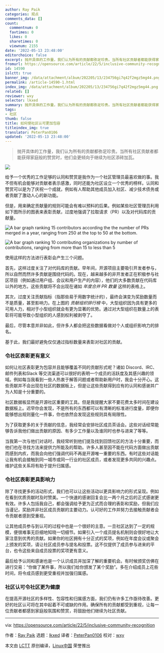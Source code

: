 ```yaml
---
author: Ray Paik
categories: 观点
comments_data: []
count:
  commentnum: 0
  favtimes: 0
  likes: 0
  sharetimes: 0
  viewnum: 2155
date: '2022-05-13 23:48:00'
editorchoice: false
excerpt: 抛开具体的工作量，我们认为所有的贡献都弥足珍贵。当所有社区贡献者都能获得家庭般的赞赏时，他们会更倾向于继续为社区添砖加瓦。
fromurl: https://opensource.com/article/22/5/inclusive-community-recognition
id: 14590
islctt: true
banner_img: /data/attachment/album/202205/13/234756gi7q42f2mgz5mg44.png
permalink: /article-14590-1.html
index_img: /data/attachment/album/202205/13/234756gi7q42f2mgz5mg44.png.thumb.jpg
related: []
reviewer: wxy
selector: lkxed
summary: 抛开具体的工作量，我们认为所有的贡献都弥足珍贵。当所有社区贡献者都能获得家庭般的赞赏时，他们会更倾向于继续为社区添砖加瓦。
tags:
- 社区
thumb: false
title: 如何使社区认可更加包容
titleindex_img: true
translator: PeterPan0106
updated: '2022-05-13 23:48:00'
---
```



> 
> 抛开具体的工作量，我们认为所有的贡献都弥足珍贵。当所有社区贡献者都能获得家庭般的赞赏时，他们会更倾向于继续为社区添砖加瓦。
> 
> 
> 


![](/data/attachment/album/202205/13/234756gi7q42f2mgz5mg44.png)


给予一个优秀的工作足够的认同和赞赏是我作为一个社区管理员最喜欢做的事。我不但有机会能够对贡献者表示感激，同时还能为社区设立一个优秀的榜样。认同和赞赏可以是为了庆祝一个成就，例如有人帮助其他成员加入社区、减少技术债务或者贡献了激动人心的新功能。


但是，用来确定贡献量的规则可能会有难以预料的后果。例如某些社区管理员利用如下图所示的图表来表彰贡献，过度地强调了拉取请求（PR）以及对代码库的贡献量。


![A bar graph ranking 15 contributors according the the number of PRs merged in a year, ranging from 250 at the top to 50 at the bottom.](/data/attachment/album/202205/13/234800s8hjk3gw3bsaecaw.png)


![A bar graph ranking 10 contributing organizations by number of contributions, ranging from more than 15 to less than 5](/data/attachment/album/202205/13/234800iflqpqun5fl5p12q.png)


使用这样的方法进行表彰会产生三个问题。


首先，这样过度关注了对代码库的贡献。早年间，开源项目主要吸引开发者参与，所以自然而然许多贡献是围绕代码的。现在，越来越多的非开发者正在积极参与社区项目（例如通过用户组、会议和用户生产的内容），他们的大多数贡献在代码库以外的地方。这些贡献将不会出现在诸如 *年度合并 PR 数量* 这样的表格上。


其次，过度关注贡献指标（指那些易于用数字统计的），最终会演变为奖励数量而不是质量，甚至影响力。在上图的 *贡献组织排行榜* 中，大型组织因为具有更多的可用人力，相对于小型组织就会有更为显著的优势。通过对大型组织在数量上的表彰将可能导致小型组织的人感到权利被剥夺了。


最后，尽管本意并非如此，但许多人都会把这些数据看做对个人或组织影响力的排名。


基于此，我们最好避免仅仅通过指标数量来表彰对社区的贡献。


### 令社区表彰更有意义


如何让社区表彰更为包容并且能够覆盖不同的贡献形式呢？诸如 Discord、IRC、邮件列表和Slack 等交流渠道可以很好的表明一个成员的活跃度及其感兴趣的领域。例如每当我看到一些人热衷于解答问题或者帮助新用户时，我会十分开心。这些贡献并不会出现在社区的数据板上，但是让这些贡献得到应有的认同和感谢并广为人知是十分重要的。


社区数据板显然是开源社区重要的工具。但是我提醒大家不要花费太多时间在建设数据板上。迟早你会发现，不是所有的东西都可以有清晰的标准进行度量，即便你能够想出规则量化一件事，你也依然会发现这些规则具有局限性。


为了获取更多的关于贡献的信息，我经常会安排社区成员茶话会。这些对话经常能够告诉我他们做出贡献的原因、有多少工作量以及谁同时也参与进来了等等。


当我第一次与他们对话时，我经常听到他们提及找到回馈社区的方法十分重要，而他们也在寻找方法来提供力所能及的帮助。许多人甚至因不能在代码方面做出贡献而感到内疚，而我会向他们强调代码不再是开源唯一重要的东西。有时这些对话能让我有机会接触到同一城市或同一行业的社区成员，或者发现更多共同的兴趣点。维护这些关系将有助于提升归属感。


### 令社区表彰更具影响力


除了寻找更多的活动形式，我们也可以让这些活动以更具影响力的形式呈现。例如在看到优质贡献时及时赞美。一个快速的感谢回复会比一两个月之后的正式感谢更有效。许多人包括我自己，都会强调给予更为正式而合理的表彰和奖励，但我们应当谨记，奖励并非社区成员贡献的主要动力。认可好的工作并努力去接触贡献者会令贡献者感到受重视。


让其他成员参与到认可的过程中也是一个很好的主意。一旦社区达到了一定的规模，便很难事无巨细地知晓一切细节。如果引入一个成员提名机制则会很好地让大家注意到优秀的贡献。如果你的社区拥有十分正式的奖项，例如在年度会议或聚会上颁发的奖项，请让社区成员参与提名和投票。这不仅提供了成员参与进来的平台，也令这些来自成员投票的奖项更有意义。


最后给予认同和感谢也是一个认识成员并加深了解的重要机会。有时候颁奖仿佛在进行交易：“你做了某件事，所以我们给你颁发了某个奖励”。多在介绍成员上花些时间，将令成员感到更受重视并加强归属感。


### 社区认可令社区更为健康


在提高开源社区的多样性、包容性和归属感方面，我们仍有许多工作亟待改善。更好的社区认可将在其中起着不可或缺的作用。确保所有的贡献都受到重视，让每一位贡献者都感到家庭般氛围和赞赏，将鼓励他们继续为社区贡献。




---


via: <https://opensource.com/article/22/5/inclusive-community-recognition>


作者：[Ray Paik](https://opensource.com/users/rpaik) 选题：[lkxed](https://github.com/lkxed) 译者：[PeterPan0106](https://github.com/PeterPan0106) 校对：[wxy](https://github.com/wxy)


本文由 [LCTT](https://github.com/LCTT/TranslateProject) 原创编译，[Linux中国](https://linux.cn/) 荣誉推出